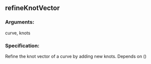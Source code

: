 ## refineKnotVector
### Arguments: 
curve, knots
### Specification: 
Refine the knot vector of a curve by adding new knots. Depends on ()
